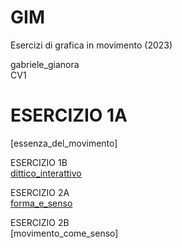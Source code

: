 # GIM
Esercizi di grafica in movimento (2023) 

gabriele_gianora  
CV1

# ESERCIZIO 1A  
[essenza_del_movimento]

ESERCIZIO 1B  
[dittico_interattivo](Esercizio_1B/indexD.html)

ESERCIZIO 2A  
[forma_e_senso](Esercizio_2A/index.html)

ESERCIZIO 2B  
[movimento_come_senso]
